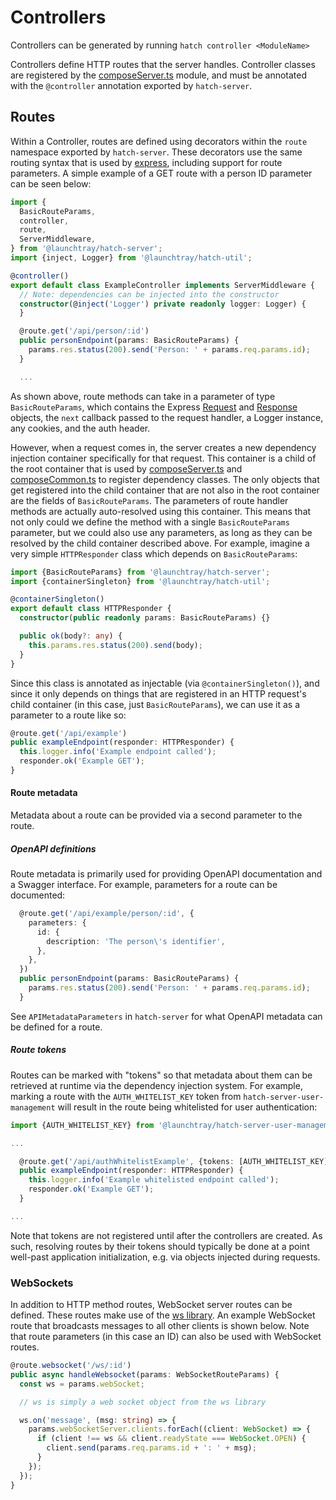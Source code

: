 # Controllers
Controllers can be generated by running `hatch controller <ModuleName>`

Controllers define HTTP routes that the server handles. Controller classes are registered by the 
[composeServer.ts](../../README.md#composeserverts) module, and must be annotated with the `@controller` annotation 
exported by `hatch-server`. 

## Routes
Within a Controller, routes are defined using decorators within the `route` namespace exported by `hatch-server`. These 
decorators use the same routing syntax that is used by [express](https://expressjs.com), including support for route 
parameters. A simple example of a GET route with a person ID parameter can be seen below:

```typescript
import {
  BasicRouteParams,
  controller,
  route,
  ServerMiddleware,
} from '@launchtray/hatch-server';
import {inject, Logger} from '@launchtray/hatch-util';

@controller()
export default class ExampleController implements ServerMiddleware {
  // Note: dependencies can be injected into the constructor
  constructor(@inject('Logger') private readonly logger: Logger) {
  }

  @route.get('/api/person/:id')
  public personEndpoint(params: BasicRouteParams) {
    params.res.status(200).send('Person: ' + params.req.params.id);
  }

  ...
```

As shown above, route methods can take in a parameter of type `BasicRouteParams`, which contains the Express 
[Request](https://expressjs.com/en/api.html#req) and [Response](https://expressjs.com/en/api.html#res) objects, the 
`next` callback passed to the request handler, a Logger instance, any cookies, and the auth header.

However, when a request comes in, the server creates a new dependency injection container specifically for that request.
This container is a child of the root container that is used by [composeServer.ts](../../README.md#composeserverts) and
[composeCommon.ts](../../README.md#composecommonts) to register dependency classes. The only objects that get registered
into the child container that are not also in the root container are the fields of `BasicRouteParams`. The parameters of
route handler methods are actually auto-resolved using this container. This means that not only could we define the 
method with a single `BasicRouteParams` parameter, but we could also use any parameters, as long as they can be resolved 
by the child container described above. For example, imagine a very simple `HTTPResponder` class which depends on 
`BasicRouteParams`:

```typescript
import {BasicRouteParams} from '@launchtray/hatch-server';
import {containerSingleton} from '@launchtray/hatch-util';

@containerSingleton()
export default class HTTPResponder {
  constructor(public readonly params: BasicRouteParams) {}

  public ok(body?: any) {
    this.params.res.status(200).send(body);
  }
}
```
Since this class is annotated as injectable (via `@containerSingleton()`), and since it only depends on things that are
registered in an HTTP request's child container (in this case, just `BasicRouteParams`), we can use it as a parameter to
a route like so:

```typescript
@route.get('/api/example')
public exampleEndpoint(responder: HTTPResponder) {
  this.logger.info('Example endpoint called');
  responder.ok('Example GET');
}
```
#### Route metadata
Metadata about a route can be provided via a second parameter to the route. 

##### OpenAPI definitions
Route metadata is primarily used for providing OpenAPI documentation and a Swagger interface. For example, parameters
for a route can be documented:
```typescript
  @route.get('/api/example/person/:id', {
    parameters: {
      id: {
        description: 'The person\'s identifier',
      },
    },
  })
  public personEndpoint(params: BasicRouteParams) {
    params.res.status(200).send('Person: ' + params.req.params.id);
  }
```

See `APIMetadataParameters` in `hatch-server` for what OpenAPI metadata can be defined for a route.

##### Route tokens
Routes can be marked with "tokens" so that metadata about them can be retrieved at runtime via the dependency injection 
system. For example, marking a route with the `AUTH_WHITELIST_KEY` token from `hatch-server-user-management` will result
in the route being whitelisted for user authentication:

```typescript
import {AUTH_WHITELIST_KEY} from '@launchtray/hatch-server-user-management';

...

  @route.get('/api/authWhitelistExample', {tokens: [AUTH_WHITELIST_KEY]})
  public exampleEndpoint(responder: HTTPResponder) {
    this.logger.info('Example whitelisted endpoint called');
    responder.ok('Example GET');
  }

...
```

Note that tokens are not registered until after the controllers are created. As such, resolving routes by their tokens
should typically be done at a point well-past application initialization, e.g. via objects injected during requests. 

### WebSockets
In addition to HTTP method routes, WebSocket server routes can be defined. These routes make use of the 
[ws library](https://github.com/websockets/ws). An example WebSocket route that broadcasts messages to all other clients
is shown below. Note that route parameters (in this case an ID) can also be used with WebSocket routes.

```typescript
@route.websocket('/ws/:id')
public async handleWebsocket(params: WebSocketRouteParams) {
  const ws = params.webSocket; 

  // ws is simply a web socket object from the ws library

  ws.on('message', (msg: string) => {
    params.webSocketServer.clients.forEach((client: WebSocket) => {
      if (client !== ws && client.readyState === WebSocket.OPEN) {
        client.send(params.req.params.id + ': ' + msg);
      }
    });
  });
}
```
